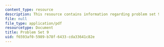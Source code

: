 ```yaml
---
content_type: resource
description: This resource contains information regarding problem set 9.
file: null
file_type: application/pdf
resourcetype: Document
title: Problem Set 9
uid: f6593af0-5989-b78f-6433-cda33641c82e
---
```

